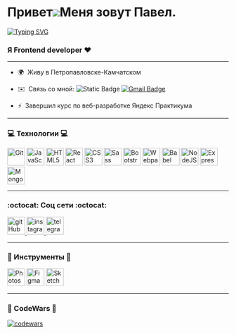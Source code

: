 Привет![](https://user-images.githubusercontent.com/18350557/176309783-0785949b-9127-417c-8b55-ab5a4333674e.gif)Меня зовут Павел.
=============================================================================================================================
<a href="https://git.io/typing-svg"><img src="https://readme-typing-svg.herokuapp.com?font=Kanit&weight=600&size=62&pause=1000&color=DADADA&background=FF000000&width=700&height=80&lines=Hi%2C+my+name+is+Pavel!;Nice+to+meet+you!;+I'm+Frontend+Developer!" alt="Typing SVG" /></a>

### Я Frontend developer :heart:

--------------------

* 🌍  Живу в Петропавловске-Камчатском

* ✉️  Связь со мной: <img alt="Static Badge" src="https://img.shields.io/badge/PavelShershnev-26A5E4?logo=telegram&link=https%3A%2F%2Ft.me%2FSTAVR41"> <a href="mailto:pavelsersnev@gmail.com"><img src="https://camo.githubusercontent.com/a8c761056c822bf3e282450650e6c75bec1fb22acff08241e477faf8572b4b7e/68747470733a2f2f696d672e736869656c64732e696f2f62616467652f2d476d61696c2d7265643f7374796c653d666c6174266c6f676f3d476d61696c266c6f676f436f6c6f723d7768697465" alt="Gmail Badge" data-canonical-src="https://img.shields.io/badge/-Gmail-red?style=flat&amp;logo=Gmail&amp;logoColor=white" style="max-width: 100%;"></a>

* ⚡  Завершил курс по веб-разработке Яндекс Практикума

---

### :computer: Технологии :computer:

<div>
  <img src="https://raw.githubusercontent.com/danielcranney/readme-generator/main/public/icons/skills/git-colored.svg" width="40" height="40" alt="Git" />
  <img src="https://raw.githubusercontent.com/danielcranney/readme-generator/main/public/icons/skills/javascript-colored.svg" width="40" height="40" alt="JavaScript" />
  <img src="https://raw.githubusercontent.com/danielcranney/readme-generator/main/public/icons/skills/html5-colored.svg" width="40" height="40" alt="HTML5" />
  <img src="https://raw.githubusercontent.com/danielcranney/readme-generator/main/public/icons/skills/react-colored.svg" width="40" height="40" alt="React" />
  <img src="https://raw.githubusercontent.com/danielcranney/readme-generator/main/public/icons/skills/css3-colored.svg" width="40" height="40" alt="CSS3" />
  <img src="https://raw.githubusercontent.com/danielcranney/readme-generator/main/public/icons/skills/sass-colored.svg" width="40" height="40" alt="Sass" />
  <img src="https://raw.githubusercontent.com/danielcranney/readme-generator/main/public/icons/skills/bootstrap-colored.svg" width="40" height="40" alt="Bootstrap" />
  <img src="https://raw.githubusercontent.com/danielcranney/readme-generator/main/public/icons/skills/webpack-colored.svg" width="40" height="40" alt="Webpack" />
  <img src="https://raw.githubusercontent.com/danielcranney/readme-generator/main/public/icons/skills/babel-colored.svg" width="40" height="40" alt="Babel" />
  <img src="https://raw.githubusercontent.com/danielcranney/readme-generator/main/public/icons/skills/nodejs-colored.svg" width="40" height="40" alt="NodeJS" />
  <img src="https://raw.githubusercontent.com/danielcranney/readme-generator/main/public/icons/skills/express-colored.svg" width="40" height="40" alt="Express" />
  <img src="https://raw.githubusercontent.com/danielcranney/readme-generator/main/public/icons/skills/mongodb-colored.svg" width="40" height="40" alt="MongoDB" />
</div>

---

### :octocat: Соц сети :octocat:

<div>
  <a href="https://www.github.com/STAVR41" target="_blank">
     <img src="https://raw.githubusercontent.com/danielcranney/readme-generator/main/public/icons/socials/github.svg" width="40" height="40" alt="gitHub" />
  </a>  
  <a href="http://www.instagram.com/pavelsharshnev" target="_blank">
    <img src="https://cdn-icons-png.flaticon.com/512/2111/2111463.png" width="40" height="40" alt="instagram" /> 
  </a>  
  <a href="https://t.me/STAVR41" target="_blank">
    <img src="https://cdn-icons-png.flaticon.com/512/2111/2111646.png" width="40" height="40" alt="telegram group" />
  </a>
</div>

---

### :wrench: Инструменты :wrench:

<div>
  <img src="https://raw.githubusercontent.com/danielcranney/readme-generator/main/public/icons/skills/photoshop-colored.svg" width="40" height="40" alt="Photoshop" />
  <img src="https://raw.githubusercontent.com/danielcranney/readme-generator/main/public/icons/skills/figma-colored.svg" width="40" height="40" alt="Figma" />
  <img src="https://raw.githubusercontent.com/danielcranney/readme-generator/main/public/icons/skills/sketch-colored.svg" width="40" height="40" alt="Sketch" />
</div>

---

### :jack_o_lantern: CodeWars :jack_o_lantern:

[![codewars](https://www.codewars.com/users/STAVR41/badges/large)](https://www.codewars.com/users/STAVR41) 



